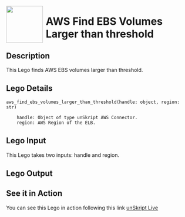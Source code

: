 [<img align="left" src="https://unskript.com/assets/favicon.png" width="100" height="100" style="padding-right: 5px">](https://unskript.com/assets/favicon.png) 
<h1>AWS Find EBS Volumes Larger than threshold</h1>

## Description
This Lego finds AWS EBS volumes larger than threshold.


## Lego Details

    aws_find_ebs_volumes_larger_than_threshold(handle: object, region: str)
    
        handle: Object of type unSkript AWS Connector.
        region: AWS Region of the ELB.
## Lego Input

This Lego takes two inputs: handle and region.


## Lego Output


## See it in Action

You can see this Lego in action following this link [unSkript Live](https://us.app.unskript.io)